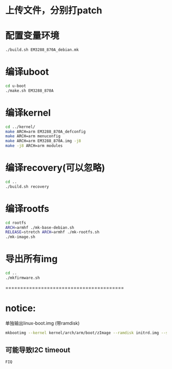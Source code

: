 # 上传文件，分别打patch #


# 配置变量环境 #
```bash
./build.sh EM3288_870A_debian.mk
```

# 编译uboot #
```bash
cd u-boot
./make.sh EM3288_870A
```

# 编译kernel #
```bash
cd ../kernel/
make ARCH=arm EM3288_870A_defconfig 
make ARCH=arm menuconfig
make ARCH=arm EM3288_870A.img -j8
make -j8 ARCH=arm modules
```

# 编译recovery(可以忽略) #
```bash
cd ..
./build.sh recovery
```

# 编译rootfs #
```bash
cd rootfs
ARCH=armhf ./mk-base-debian.sh
RELEASE=stretch ARCH=armhf ./mk-rootfs.sh
./mk-image.sh
```

# 导出所有img #
```bash
cd ..
./mkfirmware.sh
```

========================================
# notice: #
单独输出linux-boot.img (带ramdisk)
```bash
mkbootimg --kernel kernel/arch/arm/boot/zImage --ramdisk initrd.img --second kernel/resource.img  -o linux-boot.img
```


## 可能导致I2C timeout ##
```
FIQ
```